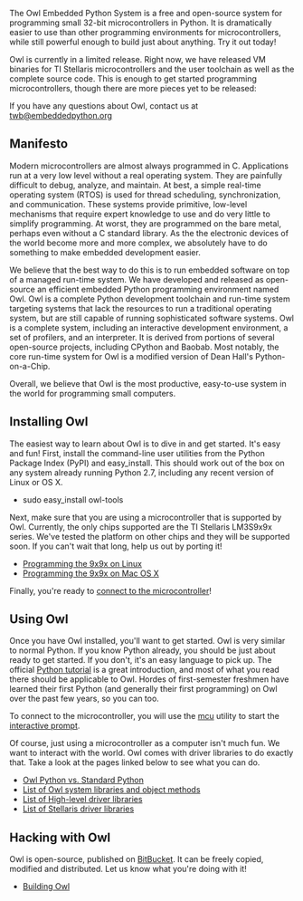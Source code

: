 The Owl Embedded Python System is a free and open-source system for programming small 32-bit microcontrollers in Python. It is dramatically easier to use than other programming environments for microcontrollers, while still powerful enough to build just about anything. Try it out today!

Owl is currently in a limited release. Right now, we have released VM binaries for TI Stellaris microcontrollers and the user toolchain as well as the complete source code. This is enough to get started programming microcontrollers, though there are more pieces yet to be released:

If you have any questions about Owl, contact us at <twb@embeddedpython.org>

Manifesto
---------

Modern microcontrollers are almost always programmed in C. Applications run at a very low level without a real operating system. They are painfully difficult to debug, analyze, and maintain. At best, a simple real-time operating system (RTOS) is used for thread scheduling, synchronization, and communication. These systems provide primitive, low-level mechanisms that require expert knowledge to use and do very little to simplify programming. At worst, they are programmed on the bare metal, perhaps even without a C standard library. As the the electronic devices of the world become more and more complex, we absolutely have to do something to make embedded development easier.

We believe that the best way to do this is to run embedded software on top of a managed run-time system. We have developed and released as open-source an efficient embedded Python programming environment named Owl. Owl is a complete Python development toolchain and run-time system targeting systems that lack the resources to run a traditional operating system, but are still capable of running sophisticated software systems. Owl is a complete system, including an interactive development environment, a set of profilers, and an interpreter. It is derived from portions of several open-source projects, including CPython and Baobab. Most notably, the core run-time system for Owl is a modified version of Dean Hall's Python-on-a-Chip.

Overall, we believe that Owl is the most productive, easy-to-use system in the world for programming small computers.

Installing Owl
--------------

The easiest way to learn about Owl is to dive in and get started. It's easy and fun! First, install the command-line user utilities from the Python Package Index (PyPI) and easy_install. This should work out of the box on any system already running Python 2.7, including any recent version of Linux or OS X.

-   sudo easy_install owl-tools

Next, make sure that you are using a microcontroller that is supported by Owl. Currently, the only chips supported are the TI Stellaris LM3S9x9x series. We've tested the platform on other chips and they will be supported soon. If you can't wait that long, help us out by porting it!

-   [Programming the 9x9x on Linux](Programming_the_9x9x_on_Linux "wikilink")
-   [Programming the 9x9x on Mac OS X](Programming_the_9x9x_on_Mac_OS_X "wikilink")

Finally, you're ready to [connect to the microcontroller](mcu "wikilink")!

Using Owl
---------

Once you have Owl installed, you'll want to get started. Owl is very similar to normal Python. If you know Python already, you should be just about ready to get started. If you don't, it's an easy language to pick up. The official [Python tutorial](http://docs.python.org/2/tutorial/) is a great introduction, and most of what you read there should be applicable to Owl. Hordes of first-semester freshmen have learned their first Python (and generally their first programming) on Owl over the past few years, so you can too.

To connect to the microcontroller, you will use the [mcu](mcu "wikilink") utility to start the [interactive prompt](IPM "wikilink").

Of course, just using a microcontroller as a computer isn't much fun. We want to interact with the world. Owl comes with driver libraries to do exactly that. Take a look at the pages linked below to see what you can do.

-   [Owl Python vs. Standard Python](Owl_Python_vs._Standard_Python "wikilink")
-   [List of Owl system libraries and object methods](List_of_Owl_system_libraries_and_object_methods "wikilink")
-   [List of High-level driver libraries](List_of_High-level_driver_libraries "wikilink")
-   [List of Stellaris driver libraries](List_of_Stellaris_driver_libraries "wikilink")

Hacking with Owl
----------------

Owl is open-source, published on [BitBucket](https://bitbucket.org/ricearch/embeddedpython). It can be freely copied, modified and distributed. Let us know what you're doing with it!

-   [Building Owl](Building_Owl "wikilink")
